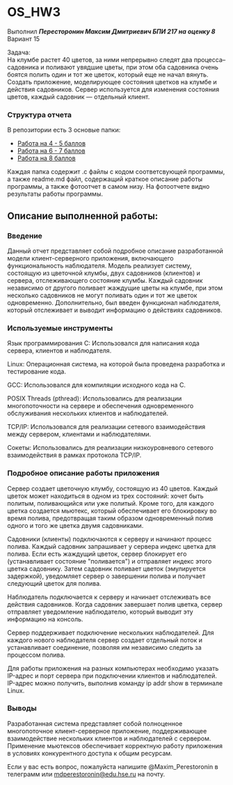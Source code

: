 # OS_HW3
Выполнил ***Пересторонин Максим Дмитриевич БПИ 217 на оценку 8***
<br>Вариант 15

Задача:
<br>На клумбе растет 40 цветов, за ними непрерывно следят два процесса–садовника и поливают увядшие цветы, при этом оба садовника очень боятся полить один и тот же
цветок, который еще не начал вянуть. Создать приложение,
моделирующее состояния цветков на клумбе и действия
садовников. Сервер используется для изменения состояния цветов, каждый садовник — отдельный клиент.

### Структура отчета
В репозитории есть 3 основые папки:
* [Работа на 4 - 5 баллов](https://github.com/mperestoronin/OS_HW3/tree/main/for_4_grade)
* [Работа на 6 - 7 баллов](https://github.com/mperestoronin/OS_HW3/tree/main/for_6-7_grade)
* [Работа на 8 баллов](https://github.com/mperestoronin/OS_HW3/tree/main/for_8_grade)

Каждая папка содержит .с файлы с кодом соответсвующей программы, а также readme.md файл, содержащий краткое описание работы программы, а также фотоотчет в самом низу. На фотоотчете видно результаты работы программы.
## Описание выполненной работы:
### Введение
Данный отчет представляет собой подробное описание разработанной модели клиент-серверного приложения, включающего функциональность наблюдателя. Модель реализует систему, состоящую из цветочной клумбы, двух садовников (клиентов) и сервера, отслеживающего состояние клумбы. Каждый садовник независимо от другого поливает жаждущие цветы на клумбе, при этом несколько садовников не могут поливать один и тот же цветок одновременно. Дополнительно, был введен функционал наблюдателя, который отслеживает и выводит информацию о действиях садовников.

### Используемые инструменты
Язык программирования C: Использовался для написания кода сервера, клиентов и наблюдателя.

Linux: Операционная система, на которой была проведена разработка и тестирование кода.

GCC: Использовался для компиляции исходного кода на C.

POSIX Threads (pthread): Использовались для реализации многопоточности на сервере и обеспечения одновременного обслуживания нескольких клиентов и наблюдателей.

TCP/IP: Использовался для реализации сетевого взаимодействия между сервером, клиентами и наблюдателями.

Сокеты: Использовались для реализации низкоуровневого сетевого взаимодействия в рамках протокола TCP/IP.

### Подробное описание работы приложения
Сервер создает цветочную клумбу, состоящую из 40 цветов. Каждый цветок может находиться в одном из трех состояний: хочет быть политым, поливающийся или уже политый. Кроме того, для каждого цветка создается мьютекс, который обеспечивает его блокировку во время полива, предотвращая таким образом одновременный полив одного и того же цветка двумя садовниками.

Садовники (клиенты) подключаются к серверу и начинают процесс полива. Каждый садовник запрашивает у сервера индекс цветка для полива. Если есть жаждущий цветок, сервер блокирует его (устанавливает состояние "поливается") и отправляет индекс этого цветка садовнику. Затем садовник поливает цветок (эмулируется задержкой), уведомляет сервер о завершении полива и получает следующий цветок для полива.

Наблюдатель подключается к серверу и начинает отслеживать все действия садовников. Когда садовник завершает полив цветка, сервер отправляет уведомление наблюдателю, который выводит эту информацию на консоль.

Сервер поддерживает подключение нескольких наблюдателей. Для каждого нового наблюдателя сервер создает отдельный поток и устанавливает соединение, позволяя им независимо следить за процессом полива.

Для работы приложения на разных компьютерах необходимо указать IP-адрес и порт сервера при подключении клиентов и наблюдателей. IP-адрес можно получить, выполнив команду ip addr show в терминале Linux.

### Выводы
Разработанная система представляет собой полноценное многопоточное клиент-серверное приложение, поддерживающее взаимодействие нескольких клиентов и наблюдателей с сервером. Применение мьютексов обеспечивает корректную работу приложения в условиях конкурентного доступа к общим ресурсам.

Если у вас есть вопрос, пожалуйста напишите @Maxim_Perestoronin в телеграмм или mdperestoronin@edu.hse.ru на почту.
